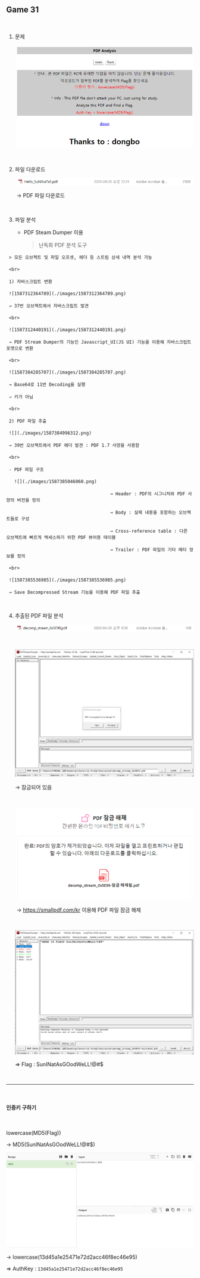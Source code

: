 ## Game 31

<br>

1. 문제

   ![](./images/1587310287281.png)

<br>

2. 파일 다운로드

   ![](./images/1587310329371.png)

   ​	→ PDF 파일 다운로드

<br>

3. 파일 분석

   - PDF Steam Dumper 이용

     > 난독화 PDF 분석 도구
>
     > 모든 오브젝트 및 파일 오프셋, 헤더 등 스트림 상세 내역 분석 가능

     <br>
     
     1) 자바스크립트 변환	
     
     ![1587312364789](./images/1587312364789.png)
     
     → 37번 오브젝트에서 자바스크립트 발견
     
     <br>
     
     ![1587312440191](./images/1587312440191.png)
     
     → PDF Stream Dumper의 기능인 Javascript_UI(JS UI) 기능을 이용해 자바스크립트 포맷으로 변환
     
     <br>
     
     ![1587384285707](./images/1587384285707.png)
     
     → Base64로 11번 Decoding을 실행
     
     ⇒ 키가 아님
     
     <br>
     
     2) PDF 파일 추출
     
     ![](./images/1587384996312.png)
     
     → 39번 오브젝트에서 PDF 헤더 발견 : PDF 1.7 사양을 사용함
     
     <br>
     
     - PDF 파일 구조
     
       ![](./images/1587385046060.png)
     
     ​										→ Header : PDF의 시그니처와 PDF 사양의 버전을 정의
     
     ​										→ Body : 실제 내용을 포함하는 오브젝트들로 구성
     
     ​										→ Cross-reference table : 다른 오브젝트에 빠르게 엑세스하기 위한 PDF 뷰어용 테이블
     
     ​										→ Trailer : PDF 파일의 기타 메타 정보를 정의
     
     <br>
     
     ![1587385536985](./images/1587385536985.png)
     
     → Save Decompressed Stream 기능을 이용해 PDF 파일 추출

​			<br>

4. 추출된 PDF 파일 분석

   ![1587386452301](./images/1587386452301.png)

   ​	<br>

   ![1587386502803](./images/1587386502803.png)	

   → 잠금되어 있음

   <br>

   ![1587386927307](./images/1587386927307.png)

   ​	→ https://smallpdf.com/kr 이용해 PDF 파일 잠금 해제

   <br>

   ![1587387017424](./images/1587387017424.png)

   ⇒ Flag : SunINatAsGOodWeLL!@#$

<br>

-----------------

<br>

#### 인증키 구하기

<br>

lowercase(MD5(Flag))

→ MD5(SunINatAsGOodWeLL!@#$)

![](./images/1587387170213.png)

→ lowercase(13d45a1e25471e72d2acc46f8ec46e95)

⇒ AuthKey : `13d45a1e25471e72d2acc46f8ec46e95`

